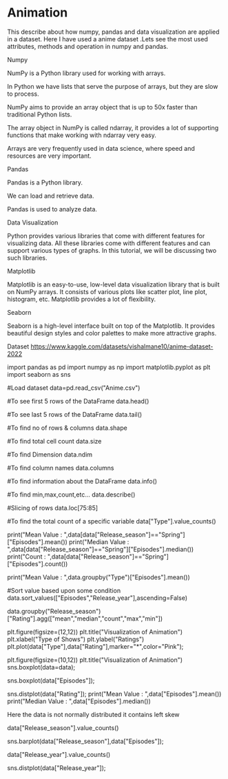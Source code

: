 # Animation
This describe about how numpy, pandas and data visualization are applied in a dataset. Here I have used a anime dataset .Lets see the most used attributes, methods and  operation in numpy and pandas.

Numpy

NumPy is a Python library used for working with arrays.

In Python we have lists that serve the purpose of arrays, but they are slow to process.

NumPy aims to provide an array object that is up to 50x faster than traditional Python lists.

The array object in NumPy is called ndarray, it provides a lot of supporting functions that make working with ndarray very easy.

Arrays are very frequently used in data science, where speed and resources are very important.

Pandas

Pandas is a Python library.

We can load and retrieve data.

Pandas is used to analyze data.

Data Visualization

Python provides various libraries that come with different features for visualizing data. All these libraries come with different features and can support various types of graphs. In this tutorial, we will be discussing two such libraries.

Matplotlib

Matplotlib is an easy-to-use, low-level data visualization library that is built on NumPy arrays. It consists of various plots like scatter plot, line plot, histogram, etc. Matplotlib provides a lot of flexibility. 

Seaborn

Seaborn is a high-level interface built on top of the Matplotlib. It provides beautiful design styles and color palettes to make more attractive graphs.

Dataset
https://www.kaggle.com/datasets/vishalmane10/anime-dataset-2022












import pandas as pd
import numpy as np
import matplotlib.pyplot as plt 
import seaborn as sns

#Load dataset
data=pd.read_csv("Anime.csv")

#To see first 5 rows of the DataFrame
data.head()

#To see last 5 rows of the DataFrame
data.tail()

#To find no of rows & columns 
data.shape

#To find total cell count
data.size

#To find Dimension
data.ndim

#To find column names
data.columns

#To find information about the DataFrame
data.info()

#To find min,max,count,etc...
data.describe()

#Slicing of rows
data.loc[75:85]

#To find the total count of a specific variable
data["Type"].value_counts()

print("Mean Value : ",data[data["Release_season"]=="Spring"]["Episodes"].mean())
print("Median Value : ",data[data["Release_season"]=="Spring"]["Episodes"].median())
print("Count : ",data[data["Release_season"]=="Spring"]["Episodes"].count())

print("Mean Value : ",data.groupby("Type")["Episodes"].mean())

#Sort value based upon some condition
data.sort_values(["Episodes","Release_year"],ascending=False)

data.groupby("Release_season")["Rating"].agg(["mean","median","count","max","min"])

plt.figure(figsize=(12,12))
plt.title("Visualization of Animation")
plt.xlabel("Type of Shows")
plt.ylabel("Ratings")
plt.plot(data["Type"],data["Rating"],marker="*",color="Pink");

plt.figure(figsize=(10,12))
plt.title("Visualization of Animation")
sns.boxplot(data=data);

sns.boxplot(data["Episodes"]);

sns.distplot(data["Rating"]);
print("Mean Value : ",data["Episodes"].mean())
print("Median Value : ",data["Episodes"].median())

Here the data is not normally distributed it contains left skew

data["Release_season"].value_counts()

sns.barplot(data["Release_season"],data["Episodes"]);

data["Release_year"].value_counts()

sns.distplot(data["Release_year"]);
